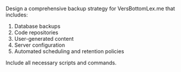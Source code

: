Design a comprehensive backup strategy for VersBottomLex.me that includes:

1. Database backups
2. Code repositories
3. User-generated content
4. Server configuration
5. Automated scheduling and retention policies

Include all necessary scripts and commands.
